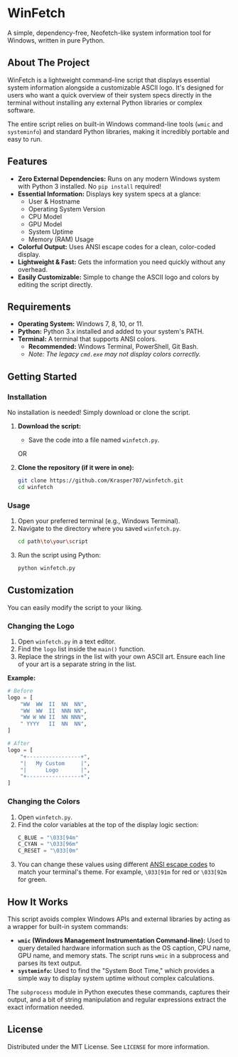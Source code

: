 # WinFetch

A simple, dependency-free, Neofetch-like system information tool for Windows, written in pure Python.

## About The Project

WinFetch is a lightweight command-line script that displays essential system information alongside a customizable ASCII logo. It's designed for users who want a quick overview of their system specs directly in the terminal without installing any external Python libraries or complex software.

The entire script relies on built-in Windows command-line tools (`wmic` and `systeminfo`) and standard Python libraries, making it incredibly portable and easy to run.

## Features

- **Zero External Dependencies:** Runs on any modern Windows system with Python 3 installed. No `pip install` required!
- **Essential Information:** Displays key system specs at a glance:
  - User & Hostname
  - Operating System Version
  - CPU Model
  - GPU Model
  - System Uptime
  - Memory (RAM) Usage
- **Colorful Output:** Uses ANSI escape codes for a clean, color-coded display.
- **Lightweight & Fast:** Gets the information you need quickly without any overhead.
- **Easily Customizable:** Simple to change the ASCII logo and colors by editing the script directly.

## Requirements

- **Operating System:** Windows 7, 8, 10, or 11.
- **Python:** Python 3.x installed and added to your system's PATH.
- **Terminal:** A terminal that supports ANSI colors.
  - **Recommended:** Windows Terminal, PowerShell, Git Bash.
  - _Note: The legacy `cmd.exe` may not display colors correctly._

## Getting Started

### Installation

No installation is needed! Simply download or clone the script.

1.  **Download the script:**

    - Save the code into a file named `winfetch.py`.

    OR

2.  **Clone the repository (if it were in one):**
    ```bash
    git clone https://github.com/Krasper707/winfetch.git
    cd winfetch
    ```

### Usage

1.  Open your preferred terminal (e.g., Windows Terminal).
2.  Navigate to the directory where you saved `winfetch.py`.
    ```bash
    cd path\to\your\script
    ```
3.  Run the script using Python:
    ```bash
    python winfetch.py
    ```

## Customization

You can easily modify the script to your liking.

### Changing the Logo

1.  Open `winfetch.py` in a text editor.
2.  Find the `logo` list inside the `main()` function.
3.  Replace the strings in the list with your own ASCII art. Ensure each line of your art is a separate string in the list.

**Example:**

```python
# Before
logo = [
    "WW  WW  II  NN  NN",
    "WW  WW  II  NNN NN",
    "WW W WW II  NN NNN",
    " YYYY   II  NN  NN",
]

# After
logo = [
    "+-----------------+",
    "|   My Custom     |",
    "|      Logo       |",
    "+-----------------+",
]
```

### Changing the Colors

1.  Open `winfetch.py`.
2.  Find the color variables at the top of the display logic section:
    ```python
    C_BLUE = "\033[94m"
    C_CYAN = "\033[96m"
    C_RESET = "\033[0m"
    ```
3.  You can change these values using different [ANSI escape codes](https://gist.github.com/fnky/458719343aabd01cfb17a3a4f7296797) to match your terminal's theme. For example, `\033[91m` for red or `\033[92m` for green.

## How It Works

This script avoids complex Windows APIs and external libraries by acting as a wrapper for built-in system commands:

- **`wmic` (Windows Management Instrumentation Command-line):** Used to query detailed hardware information such as the OS caption, CPU name, GPU name, and memory stats. The script runs `wmic` in a subprocess and parses its text output.
- **`systeminfo`:** Used to find the "System Boot Time," which provides a simple way to display system uptime without complex calculations.

The `subprocess` module in Python executes these commands, captures their output, and a bit of string manipulation and regular expressions extract the exact information needed.

## License

Distributed under the MIT License. See `LICENSE` for more information.

